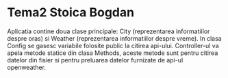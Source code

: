 # Tema2 Stoica Bogdan
  Aplicatia contine doua clase principale: City (reprezentarea informatiilor despre oras) si Weather (reprezentarea informatiilor despre vreme).
  In clasa Config se gasesc variabile folosite public la citirea api-ului.
  Controller-ul va apela metode statice din clasa Methods, aceste metode sunt pentru citirea datelor din fisier si pentru preluarea datelor furnizate de api-ul openweather.
